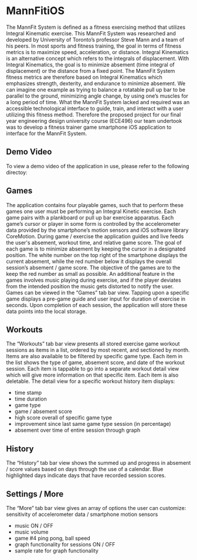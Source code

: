# MannFitiOS
The MannFit System is defined as a fitness exercising method that utilizes Integral Kinematic exercise. This MannFit System was researched and developed by University of Toronto’s professor Steve Mann and a team of his peers. In most sports and fitness training, the goal in terms of fitness metrics is to maximize speed, acceleration, or distance. Integral Kinematics is an alternative concept which refers to the integrals of displacement. With Integral Kinematics, the goal is to minimize absement (time integral of displacement) or the distance from a fixed point. The MannFit System fitness metrics are therefore based on Integral Kinematics which emphasizes strength, dexterity, and endurance to minimize absement. We can imagine one example as trying to balance a rotatable pull up bar to be parallel to the ground, minimizing angle change, by using one’s muscles for a long period of time. What the MannFit System lacked and required was an accessible technological interface to guide, train, and interact with a user utilizing this fitness method. Therefore the proposed project for our final year engineering design university course (ECE496) our team undertook was to develop a fitness trainer game smartphone iOS application to interface for the MannFit System. 

## Demo Video
To view a demo video of the application in use, please refer to the following directoy:


## Games
The application contains four playable games, such that to perform these games one user must be performing an Integral Kinetic exercise. Each game pairs with a plankboard or pull up bar exercise apparatus. Each game’s cursor or player in some form is controlled by the accelerometer data provided by the smartphone’s motion sensors and iOS software library CoreMotion. During game / exercise the application guides and live feeds the user's absement, workout time, and relative game score. The goal of each game is to minimize absement by keeping the cursor in a designated position. The white number on the top right of the smartphone displays the current absement, while the red number below it displays the overall session’s absement / game score. The objective of the games are to the keep the red number as small as possible. An additional feature in the games involves music playing during exercise, and if the player deviates from the intended position the music gets distorted to notify the user. Games can be viewed in the “Games” tab bar view. Tapping upon a specific game displays a pre-game guide and user input for duration of exercise in seconds. Upon completion of each session, the application will store these data points into the local storage.

## Workouts
The “Workouts” tab bar view presents all stored exercise game workout sessions as items in a list, ordered by most recent, and sectioned by month. Items are also available to be filtered by specific game type. Each item in the list shows the type of game, absement score, and date of the workout session. Each item is tappable to go into a separate workout detail view which will give more information on that specific item. Each item is also deletable. The detail view for a specific workout history item displays:
- time stamp
- time duration
- game type
- game / absement score
- high score overall of specific game type
- improvement since last same game type session (in percentage)
- absement over time of entire session through graph

## History
The “History” tab bar view shows the summed up and progress in absement / score values based on days through the use of a calendar. Blue highlighted days indicate days that have recorded session scores.

## Settings / More
The “More” tab bar view gives an array of options the user can customize:
sensitivity of accelerometer data / smartphone motion sensors
- music ON / OFF
- music volume
- game #4 ping pong, ball speed
- graph functionality for sessions ON / OFF
- sample rate for graph functionality
